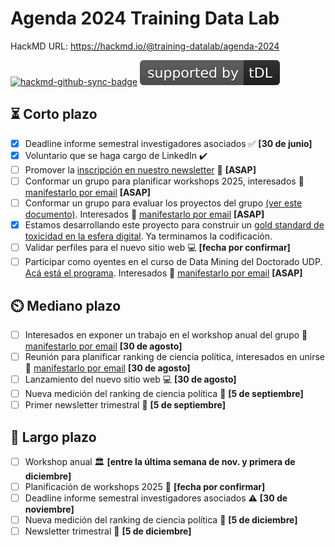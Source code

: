 # Agenda 2024 Training Data Lab

HackMD URL: https://hackmd.io/@training-datalab/agenda-2024

[![hackmd-github-sync-badge](https://hackmd.io/_n_KUh2aR8-KxXY_LTlzaw/badge)](https://hackmd.io/_n_KUh2aR8-KxXY_LTlzaw) [![tDL](https://raw.githubusercontent.com/training-datalab/HackMD/main/badges/tDL.svg)](https://training-datalab.com/)

## :hourglass_flowing_sand: Corto plazo

- [X] Deadline informe semestral investigadores asociados :white_check_mark: **[30 de junio]** 
- [X] Voluntario que se haga cargo de LinkedIn :heavy_check_mark: 
- [ ] Promover la [inscripción en nuestro newsletter](https://zcmp.eu/e28J) :newspaper: **[ASAP]**
- [ ] Conformar un grupo para planificar workshops 2025, interesados :email: [manifestarlo por email](mailto:bastian.gonzalez.b@mail.udp.cl) **[ASAP]**
- [ ] Conformar un grupo para evaluar los proyectos del grupo [(ver este documento)](https://hackmd.io/@training-datalab/projects). Interesados :email: [manifestarlo por email](mailto:bastian.gonzalez.b@mail.udp.cl) **[ASAP]**
- [X] Estamos desarrollando este proyecto para construir un [gold standard de toxicidad en la esfera digital](https://github.com/training-datalab/gold-standard-toxicity). Ya terminamos la codificación.
- [ ] Validar perfiles para el nuevo sitio web :computer: **[fecha por confirmar]**
- [ ] Participar como oyentes en el curso de Data Mining del Doctorado UDP. [Acá está el programa](https://github.com/Doctorado-UDP/data-mining-2024/blob/main/refs/Programa-Data-Mining-2024.pdf). Interesados :email: [manifestarlo por email](mailto:bastian.gonzalez.b@mail.udp.cl) **[ASAP]**

## :timer_clock: Mediano plazo

- [ ] Interesados en exponer un trabajo en el workshop anual del grupo :email: [manifestarlo por email](mailto:bastian.gonzalez.b@mail.udp.cl) **[30 de agosto]**
- [ ] Reunión para planificar ranking de ciencia política, interesados en unirse :email: [manifestarlo por email](mailto:bastian.gonzalez.b@mail.udp.cl) **[30 de agosto]**
- [ ] Lanzamiento del nuevo sitio web :computer: **[30 de agosto]**
- [ ] Nueva medición del ranking de ciencia política :dart: **[5 de septiembre]**
- [ ] Primer newsletter trimestral :newspaper: **[5 de septiembre]**

## :calendar: Largo plazo

- [ ] Workshop anual :classical_building:  **[entre la última semana de nov. y primera de diciembre]**
- [ ] Planificación de workshops 2025 :book: **[fecha por confirmar]**
- [ ] Deadline informe semestral investigadores asociados :warning: **[30 de noviembre]**
- [ ] Nueva medición del ranking de ciencia política :dart: **[5 de diciembre]**
- [ ] Newsletter trimestral :newspaper: **[5 de diciembre]**
